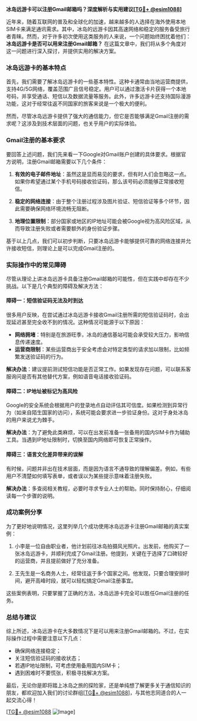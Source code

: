 **冰岛远游卡可以注册Gmail邮箱吗？深度解析与实用建议[[TG💪+ @esim1088](https://t.me/s/esim1088)]**

近年来，随着互联网的普及和全球化的加速，越来越多的人选择在海外使用本地SIM卡来满足通讯需求。其中，冰岛的远游卡因其高速网络和稳定的服务备受旅行者青睐。然而，对于许多初次使用这类服务的人来说，一个问题始终困扰着他们：**冰岛远游卡是否可以用来注册Gmail邮箱？** 在这篇文章中，我们将从多个角度对这一问题进行深入探讨，并提供实用的解决方案。

### 冰岛远游卡的基本特点

首先，我们需要了解冰岛远游卡的一些基本特性。这种卡通常由当地运营商提供，支持4G/5G网络，覆盖范围广且信号稳定。用户可以通过激活卡片获得一个本地号码，并享受通话、短信以及数据流量等服务。此外，许多远游卡还支持国际漫游功能，这对于经常往返不同国家的旅客来说是一个极大的便利。

然而，尽管冰岛远游卡提供了强大的通信能力，但它是否能够满足Gmail注册的需求呢？这涉及到技术层面的问题，也关乎用户的实际体验。

### Gmail注册的基本要求

要回答上述问题，我们先来看一下Google对Gmail账户创建的具体要求。根据官方说明，注册Gmail邮箱需要以下几个条件：

1. **有效的电子邮件地址**：虽然这是显而易见的要求，但有时人们会忽略这一点。如果你希望通过某个手机号码接收验证码，那么该号码必须能够正常接收短信。
   
2. **稳定的网络连接**：由于整个注册过程涉及图片验证、短信验证等多个环节，因此需要确保网络环境流畅无阻断。

3. **地理位置限制**：部分国家或地区的IP地址可能会被Google视为高风险区域，从而导致注册失败或者需要额外的身份验证步骤。

基于以上几点，我们可以初步判断，只要冰岛远游卡能够提供可靠的网络连接并允许接收短信，则理论上是可以完成Gmail注册的。

### 实际操作中的常见障碍

尽管从理论上讲冰岛远游卡具备注册Gmail邮箱的可能性，但在实践中却存在不少挑战。以下是几个典型的障碍及解决方法：

#### 障碍一：短信验证码无法及时到达
很多用户反映，在尝试通过冰岛远游卡接收Gmail注册所需的短信验证码时，会出现延迟甚至完全收不到的情况。这种情况可能源于以下原因：
- **网络拥堵**：特别是在旅游旺季，冰岛的通信基站可能会承受较大压力，影响信息传递速度。
- **运营商限制**：某些运营商出于安全考虑会对特定类型的请求加以限制，比如频繁发送验证码的行为。

**解决办法**：建议提前测试短信功能是否正常工作。如果发现存在问题，可以联系客服询问是否有其他替代方案，例如语音电话接收验证码。

#### 障碍二：IP地址被标记为高风险
Google的安全系统会根据用户的登录地点自动评估其可信度。如果检测到异常行为（如来自陌生国家的访问），系统可能会要求进一步验证身份。这对于身处冰岛的用户来说尤为棘手。

**解决办法**：为了避免此类麻烦，可以在出发前准备一张备用的国内SIM卡作为辅助工具。当遇到IP地址限制时，切换至国内网络即可恢复正常操作。

#### 障碍三：语言文化差异带来的误解
有时候，问题并非出在技术层面，而是因为语言不通导致的理解偏差。例如，有些用户不清楚如何填写表单，或者误以为某些提示意味着注册失败。

**解决办法**：多查阅相关教程，必要时寻求专业人士的帮助。同时保持耐心，仔细阅读每一个步骤的说明。

### 成功案例分享

为了更好地说明情况，这里列举几个成功使用冰岛远游卡注册Gmail邮箱的真实案例：

1. 小李是一位自由职业者，他计划前往冰岛拍摄风光照片。出发前，他购买了一张冰岛远游卡，并顺利完成了Gmail注册。他提到，关键在于选择了口碑较好的运营商，并且提前做好了充分准备。

2. 王先生是一名商务人士，经常往返于多个国家之间。他发现，只要合理安排时间，避开高峰时段，就可以轻松搞定Gmail注册事宜。

这些案例表明，只要掌握了正确的方法，冰岛远游卡完全可以胜任Gmail注册的任务。

### 总结与建议

综上所述，冰岛远游卡在大多数情况下是可以用来注册Gmail邮箱的。不过，在实际操作过程中需要注意以下几点：
- 确保网络连接稳定；
- 关注短信验证码的接收状态；
- 若遇IP地址限制，可考虑使用备用国内SIM卡；
- 遇到困难时不要慌张，积极寻找解决方案。

最后，无论你是即将踏上冰岛之旅的探险家，还是单纯想了解更多关于通信知识的朋友，都欢迎加入我们的讨论群组[[TG💪+ @esim1088](https://t.me/s/esim1088)]，与其他志同道合的人一起交流心得！

[[TG💪+ @esim1088](https://t.me/s/esim1088) ![Image](https://i.postimg.cc/4NQfJmqS/Snipaste-2025-05-13-00-14-12.png)]